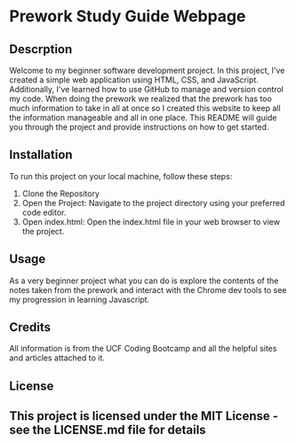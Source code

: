 # Prework Study Guide Webpage

## Descrption

Welcome to my beginner software development project. In this project, I've created a simple web application using HTML, CSS, and JavaScript. Additionally, I've learned how to use GitHub to manage and version control my code. When doing the prework we realized that the prework has too much information to take in all at once so I created this website to keep all the information manageable and all in one place. This README will guide you through the project and provide instructions on how to get started.


## Installation

To run this project on your local machine, follow these steps:

1. Clone the Repository
2. Open the Project: Navigate to the project directory using your preferred code editor.
3. Open index.html: Open the index.html file in your web browser to view the project.

## Usage

As a very beginner project what you can do is explore the contents of the notes taken from the prework and interact with the Chrome dev tools to see my progression in learning Javascript.


## Credits

All information is from the UCF Coding Bootcamp and all the helpful sites and articles attached to it.

## License

This project is licensed under the MIT License - see the LICENSE.md file for details
---

